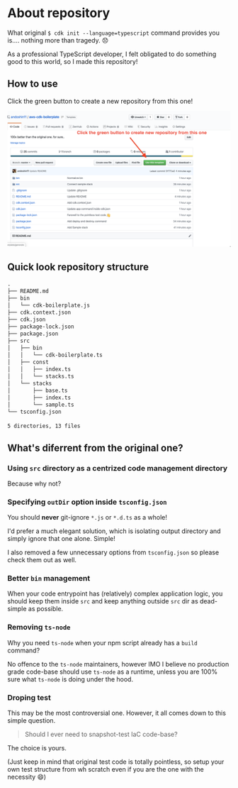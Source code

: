 # About repository
What original `$ cdk init --language=typescript` command provides you is.... nothing more than tragedy. :disappointed:

As a professional TypeScript developer, I felt obligated to do something good to this world, so I made this repository!

## How to use
Click the green button to create a new repository from this one!

![Use as template](./use_as_template.png)

## Quick look repository structure

```
.
├── README.md
├── bin
│   └── cdk-boilerplate.js
├── cdk.context.json
├── cdk.json
├── package-lock.json
├── package.json
├── src
│   ├── bin
│   │   └── cdk-boilerplate.ts
│   ├── const
│   │   ├── index.ts
│   │   └── stacks.ts
│   └── stacks
│       ├── base.ts
│       ├── index.ts
│       └── sample.ts
└── tsconfig.json

5 directories, 13 files
```

## What's diferrent from the original one?

### Using `src` directory as a centrized code management directory
Because why not?

### Specifying `outDir` option inside `tsconfig.json`
You should **never** git-ignore `*.js` or `*.d.ts` as a whole!

I'd prefer a much elegant solution, which is isolating output directory and simply ignore that one alone. Simple!

I also removed a few unnecessary options from `tsconfig.json` so please check them out as well.

### Better `bin` management
When your code entrypoint has (relatively) complex application logic, you should keep them inside `src` and keep anything outside `src` dir as dead-simple as possible.

### Removing `ts-node`
Why you need `ts-node` when your npm script already has a `build` command?

No offence to the `ts-node` maintainers, however IMO I believe no production grade code-base should use `ts-node` as a runtime, unless you are 100% sure what `ts-node` is doing under the hood.

### Droping test
This may be the most controversial one.
However, it all comes down to this simple question.

> Should I ever need to snapshot-test IaC code-base?

The choice is yours.

(Just keep in mind that original test code is totally pointless, so setup your own test structure from wh scratch even if you are the one with the necessity :smile:)

